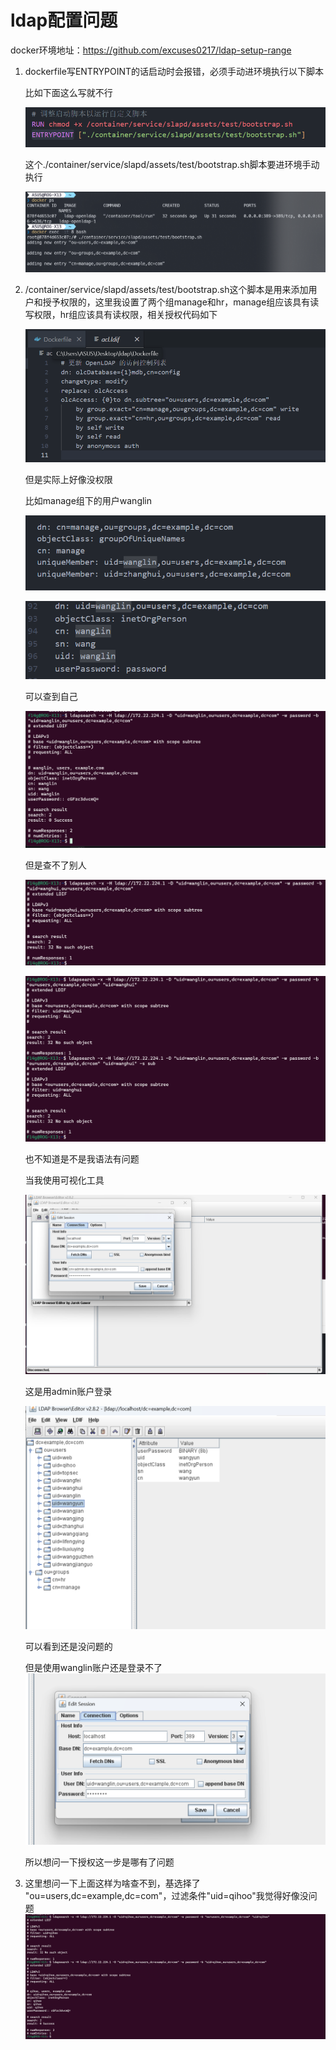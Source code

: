 # ldap配置问题

docker环境地址：https://github.com/excuses0217/ldap-setup-range

1. dockerfile写ENTRYPOINT的话启动时会报错，必须手动进环境执行以下脚本

   比如下面这么写就不行

   ![image-20240420145652831](img/image-20240420145652831.png)

   这个./container/service/slapd/assets/test/bootstrap.sh脚本要进环境手动执行

   ![image-20240420150758302](img/image-20240420150758302.png)

2. /container/service/slapd/assets/test/bootstrap.sh这个脚本是用来添加用户和授予权限的，这里我设置了两个组manage和hr，manage组应该具有读写权限，hr组应该具有读权限，相关授权代码如下

   ![image-20240420150140523](img/image-20240420150140523.png)

   但是实际上好像没权限

   比如manage组下的用户wanglin

   ![image-20240420150245156](img/image-20240420150245156.png)

   ![image-20240420150322922](img/image-20240420150322922.png)

   可以查到自己

   ![image-20240420150347954](img/image-20240420150347954.png)

   但是查不了别人

   ![image-20240420150409649](img/image-20240420150409649.png)

   ![image-20240420150515140](img/image-20240420150515140.png)

   也不知道是不是我语法有问题

   当我使用可视化工具

   ![image-20240420150554555](img/image-20240420150554555.png)

   这是用admin账户登录

   ![image-20240420150620782](img/image-20240420150620782.png)

   可以看到还是没问题的

   但是使用wanglin账户还是登录不了
   ![image-20240420150701462](img/image-20240420150701462.png)

   所以想问一下授权这一步是哪有了问题

3. 这里想问一下上面这样为啥查不到，基选择了 "ou=users,dc=example,dc=com"，过滤条件"uid=qihoo"我觉得好像没问题![image-20240420151410882](img/image-20240420151410882.png)
